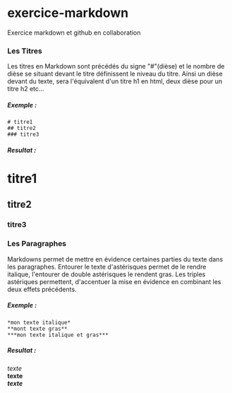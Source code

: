 # exercice-markdown
Exercice markdown et github en collaboration

### Les Titres

Les titres en Markdown sont précédés du signe "#"(dièse)
et le nombre de dièse se situant devant le titre définissent le 
niveau du titre. Ainsi un dièse devant du texte, sera l'équivalent d'un titre h1 en html,
deux dièse pour un titre h2 etc...

##### Exemple :  

````
# titre1 
## titre2   
### titre3 
````

##### Resultat :
# titre1   
## titre2  
### titre3


### Les Paragraphes

Markdowns permet de mettre en évidence certaines parties du texte dans les paragraphes. Entourer 
le texte d'astérisques permet de le rendre italique, l'entourer de double astérisques 
le rendent gras. Les triples astériques permettent, d'accentuer la mise en évidence en combinant les 
deux effets précédents.

##### Exemple :  

````
*mon texte italique* 
**mont texte gras**   
***mon texte italique et gras***
````

##### Resultat :
*texte*   
**texte**     
***texte***
